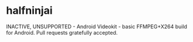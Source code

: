 # halfninjai
INACTIVE, UNSUPPORTED - Android Videokit - basic FFMPEG+X264 build for Android. Pull requests gratefully accepted.
